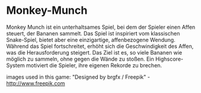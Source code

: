 # Monkey-Munch
Monkey Munch ist ein unterhaltsames Spiel, bei dem der Spieler einen Affen steuert, der Bananen sammelt.
Das Spiel ist inspiriert vom klassischen Snake-Spiel, bietet aber eine einzigartige, affenbezogene Wendung.
Während das Spiel fortschreitet, erhöht sich die Geschwindigkeit des Affen, was die Herausforderung steigert.
Das Ziel ist es, so viele Bananen wie möglich zu sammeln, ohne gegen die Wände zu stoßen. 
Ein Highscore-System motiviert die Spieler, ihre eigenen Rekorde zu brechen.

images used in this game:
"Designed by brgfx / Freepik" - http://www.freepik.com


